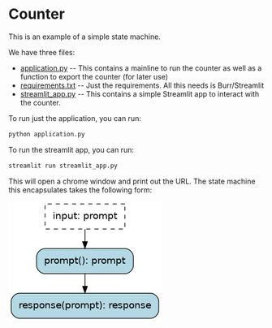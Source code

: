 # Counter

This is an example of a simple state machine.

We have three files:

- [application.py](application.py) -- This contains a mainline to run the counter as well as a function to export the counter (for later use)
- [requirements.txt](requirements.txt) -- Just the requirements. All this needs is Burr/Streamlit
- [streamlit_app.py](streamlit_app.py) -- This contains a simple Streamlit app to interact with the counter.

To run just the application, you can run:

```bash
python application.py
```

To run the streamlit app, you can run:

```bash
streamlit run streamlit_app.py
```

This will open a chrome window and print out the URL. The state machine this encapsulates takes the following form:

![State Machine](digraph.png)
